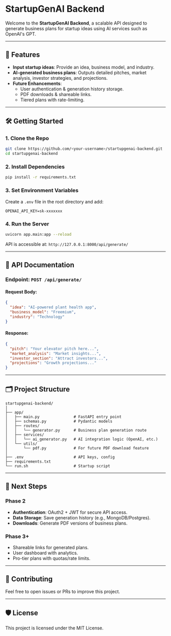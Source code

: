 # StartupGenAI Backend

Welcome to the **StartupGenAI Backend**, a scalable API designed to generate business plans for startup ideas using AI services such as OpenAI's GPT.

---

## 🚀 Features

- **Input startup ideas**: Provide an idea, business model, and industry.
- **AI-generated business plans**: Outputs detailed pitches, market analysis, investor strategies, and projections.
- **Future Enhancements**:
  - User authentication & generation history storage.
  - PDF downloads & shareable links.
  - Tiered plans with rate-limiting.

---

## 🛠️ Getting Started

### 1. **Clone the Repo**

```bash
git clone https://github.com/<your-username>/startupgenai-backend.git
cd startupgenai-backend
```

### 2. **Install Dependencies**

```bash
pip install -r requirements.txt
```

### 3. **Set Environment Variables**

Create a `.env` file in the root directory and add:

```env
OPENAI_API_KEY=sk-xxxxxxx
```

### 4. **Run the Server**

```bash
uvicorn app.main:app --reload
```

API is accessible at: `http://127.0.0.1:8000/api/generate/`

---

## 📑 API Documentation

### **Endpoint**: `POST /api/generate/`

#### **Request Body**:
```json
{
  "idea": "AI-powered plant health app",
  "business_model": "Freemium",
  "industry": "Technology"
}
```

#### **Response**:
```json
{
  "pitch": "Your elevator pitch here...",
  "market_analysis": "Market insights...",
  "investor_section": "Attract investors...",
  "projections": "Growth projections..."
}
```

---

## 🗂️ Project Structure

```
startupgenai-backend/
│
├── app/
│   ├── main.py               # FastAPI entry point
│   ├── schemas.py            # Pydantic models
│   ├── routes/
│   │   └── generator.py      # Business plan generation route
│   ├── services/
│   │   └── ai_generator.py   # AI integration logic (OpenAI, etc.)
│   └── utils/
│       └── pdf.py            # For future PDF download feature
│
├── .env                      # API keys, config
├── requirements.txt
└── run.sh                    # Startup script
```

---

## 📌 Next Steps

### Phase 2

- **Authentication**: OAuth2 + JWT for secure API access.
- **Data Storage**: Save generation history (e.g., MongoDB/Postgres).
- **Downloads**: Generate PDF versions of business plans.

### Phase 3+

- Shareable links for generated plans.
- User dashboard with analytics.
- Pro-tier plans with quotas/rate limits.

---

## 🤝 Contributing

Feel free to open issues or PRs to improve this project.

---

## 🛡️ License

This project is licensed under the MIT License.
